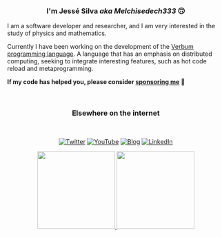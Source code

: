 
### <div align="center">I'm Jessé Silva <i>aka Melchisedech333</i> 🙃</div>

I am a software developer and researcher, and I am very interested in the study of physics and mathematics.

Currently I have been working on the development of the <a href="https://github.com/verbum-lang">Verbum programming language</a>. A language that has an emphasis on distributed computing, seeking to integrate interesting features, such as hot code reload and metaprogramming.

**If my code has helped you, please consider [sponsoring me](https://github.com/sponsors/melchisedech333) :blue_heart:** 

<br>

<div align="center">

  ### Elsewhere on the internet
  <br>

  [![Twitter](https://img.shields.io/badge/Twitter-2aa9e0?style=for-the-badge&logo=twitter&logoColor=white)](https://twitter.com/Melchisedech333)
  [![YouTube](https://img.shields.io/badge/YouTube-FF0000?style=for-the-badge&logo=youtube&logoColor=white)](https://www.youtube.com/channel/UC4Sh4wxncr5arnydpUfWPKw)
  [![Blog](https://img.shields.io/badge/Blog-444444?style=for-the-badge&logo=github&logoColor=white)](https://melchisedech333.github.io/)
  [![LinkedIn](https://img.shields.io/badge/LinkedIn-0077B5?style=for-the-badge&logo=linkedin&logoColor=white)](https://www.linkedin.com/in/melchisedech-rex-724152235/)
  
</div>

<div align="center">
  <a href="https://github.com/melchisedech333">
    <img height="180em" src="https://github-readme-stats.vercel.app/api?username=melchisedech333&show_icons=true&theme=tokyonight&include_all_commits=true&count_private=true&randabc=4534535434" />
    <img height="180em" src="https://github-readme-stats.vercel.app/api/top-langs/?username=melchisedech333&layout=compact&langs_count=20&theme=tokyonight&include_all_commits=true&count_private=true" />
  </a>
</div>

<!-- ### Olá, sou o Melch1sed3ch <img src="https://media.giphy.com/media/mGcNjsfWAjY5AEZNw6/giphy.gif" width="40"> 

<img align='right' src="lain-1.png" width="100" >


<p>
  Sou desenvolvedor <i>back-end</i> e <i>front-end</i>. Gosto muito de sistemas <i>web</i> feitos em PHP, mas sempre que  possível também estou criando softwares para <i>mobile</i>, <i>desktop</i> e <i>servidores</i>.
  
  Venho estudando a respeito do desenvolvimento de linguagens e manufatura de microchips, pois sonho em poder trabalhar com coisas semelhantes no futuro.

  Para além dos conhecimentos de ordem técnica, também me interesso muito por religião (em especial o Cristianimo), e literatura (em especial os clássicos). -->

<!--
  Minhas habilidades: 
    <img src="css-a.png"  height="30px" title="CSS 3" />
    <img src="html5.png"  height="30px" title="HTML 5" />
    <img src="js.png"     height="30px" title="Javascript" />
    <img src="php.png"    height="30px" title="PHP" />
    <img src="mysqld.png" height="30px" title="MySQL" />
    <img src="c.png"      height="30px" title="C" />
    -->
<!-- </p> -->

<!-- <p align="left"><b>Me siga:</b></p> -->

<!-- [![Blog](https://img.shields.io/badge/Blog-444444?style=for-the-badge&logo=github&logoColor=white)](https://melchisedech333.github.io/)
[![LinkedIn](https://img.shields.io/badge/LinkedIn-0077B5?style=for-the-badge&logo=linkedin&logoColor=white)](https://www.linkedin.com/in/melchisedech-rex-724152235/)
[![YouTube](https://img.shields.io/badge/YouTube-FF0000?style=for-the-badge&logo=youtube&logoColor=white)](https://www.youtube.com/channel/UC4Sh4wxncr5arnydpUfWPKw)


<div align="left">
  <a href="https://github.com/melchisedech333">
    <img height="180em" src="https://github-readme-stats.vercel.app/api?username=melchisedech333&show_icons=true&theme=tokyonight&include_all_commits=true&count_private=true&randabc=4534535434" />
    <img height="180em" src="https://github-readme-stats.vercel.app/api/top-langs/?username=melchisedech333&layout=compact&langs_count=20&theme=tokyonight&include_all_commits=true&count_private=true" />
  </a>
</div>

 -->

